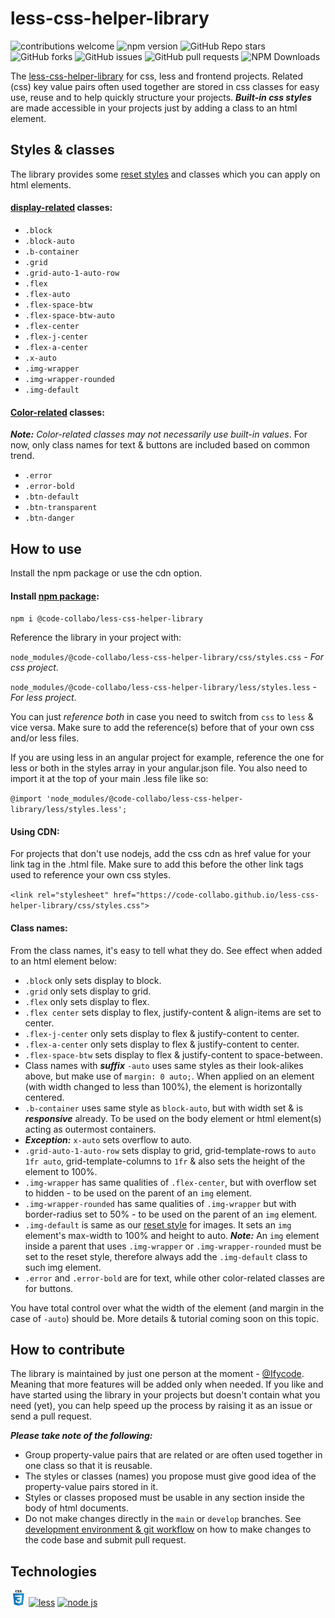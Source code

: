 # less-css-helper-library


![contributions welcome](https://img.shields.io/badge/contributions-welcome-brightgreen.svg?style=flat) ![npm version](https://badge.fury.io/js/%40code-collabo%2Fless-css-helper-library.svg) ![GitHub Repo stars](https://img.shields.io/github/stars/code-collabo/less-css-helper-library) ![GitHub forks](https://img.shields.io/github/forks/code-collabo/less-css-helper-library) ![GitHub issues](https://img.shields.io/github/issues/code-collabo/less-css-helper-library?color=red) ![GitHub pull requests](https://img.shields.io/github/issues-pr/code-collabo/less-css-helper-library?color=goldenrod) ![NPM Downloads](https://img.shields.io/npm/dm/@code-collabo/less-css-helper-library)

The [less-css-helper-library](https://github.com/code-collabo/less-css-helper-library) for css, less and frontend projects. Related (css) key value pairs often used together are stored in css classes for easy use, reuse and to help quickly structure your projects. ***Built-in css styles*** are made accessible in your projects just by adding a class to an html element.

## Styles & classes
The library provides some [reset styles](https://github.com/code-collabo/less-css-helper-library/blob/main/less/01-base/reset.less) and classes which you can apply on html elements.

#### [display-related](https://github.com/code-collabo/less-css-helper-library/blob/main/less/02-style/display.less) classes:
* `.block` 
* `.block-auto`
* `.b-container` 
* `.grid`
* `.grid-auto-1-auto-row` 
* `.flex` 
* `.flex-auto` 
* `.flex-space-btw` 
* `.flex-space-btw-auto` 
* `.flex-center` 
* `.flex-j-center` 
* `.flex-a-center` 
* `.x-auto` 
* `.img-wrapper` 
* `.img-wrapper-rounded` 
* `.img-default`

#### [Color-related](https://github.com/code-collabo/less-css-helper-library/blob/main/less/02-style/color.less) classes:
***Note:*** _Color-related classes may not necessarily use built-in values_. For now, only class names for text & buttons are included based on common trend.
* `.error`
* `.error-bold`
* `.btn-default`
* `.btn-transparent`
* `.btn-danger`
 
## How to use
Install the npm package or use the cdn option.

#### Install [npm package](https://www.npmjs.com/package/@code-collabo/less-css-helper-library):
`npm i @code-collabo/less-css-helper-library`

Reference the library in your project with:

`node_modules/@code-collabo/less-css-helper-library/css/styles.css` - _For css project_.

`node_modules/@code-collabo/less-css-helper-library/less/styles.less` - _For less project_.

You can just _reference both_ in case you need to switch from `css` to `less` & vice versa. Make sure to add the reference(s) before that of your own css and/or less files.

If you are using less in an angular project for example, reference the one for less or both in the styles array in your angular.json file. You also need to import it at the top of your main .less file like so:

`@import 'node_modules/@code-collabo/less-css-helper-library/less/styles.less';`

#### Using CDN:
For projects that don't use nodejs, add the css cdn as href value for your link tag in the .html file. Make sure to add this before the other link tags used to reference your own css styles.

`<link rel="stylesheet" href="https://code-collabo.github.io/less-css-helper-library/css/styles.css">`

#### Class names:
From the class names, it's easy to tell what they do. See effect when added to an html element below:
* `.block` only sets display to block.
* `.grid` only sets display to grid. 
* `.flex` only sets display to flex.
* `.flex center` sets display to flex, justify-content & align-items are set to center. 
* `.flex-j-center` only sets display to flex & justify-content to center.
* `.flex-a-center` only sets display to flex & justify-content to center.
* `.flex-space-btw` sets display to flex & justify-content to space-between.
* Class names with ***suffix*** `-auto` uses same styles as their look-alikes above, but make use of `margin: 0 auto;`. When applied on an element (with width changed to less than 100%), the element is horizontally centered. 
* `.b-container` uses same style as `block-auto`, but with width set & is ***responsive*** already. To be used on the body element or html element(s) acting as outermost containers.
* ***Exception:*** `x-auto` sets overflow to auto.
* `.grid-auto-1-auto-row` sets display to grid, grid-template-rows to `auto 1fr auto`, grid-template-columns to `1fr` & also sets the height of the element to 100%.
* `.img-wrapper` has same qualities of `.flex-center`, but with overflow set to hidden - to be used on the parent of an `img` element.
* `.img-wrapper-rounded` has same qualities of `.img-wrapper` but with border-radius set to 50% - to be used on the parent of an `img` element.
* `.img-default` is same as our [reset style](https://github.com/code-collabo/less-css-helper-library/blob/main/less/01-base/reset.less) for images. It sets an `img` element's max-width to 100% and height to auto. ***Note:*** An `img` element inside a parent that uses `.img-wrapper` or `.img-wrapper-rounded` must be set to the reset style, therefore always add the `.img-default` class to such img element.
* `.error` and `.error-bold` are for text, while other color-related classes are for buttons.

You have total control over what the width of the element (and margin in the case of `-auto`) should be. More details & tutorial coming soon on this topic.

## How to contribute
The library is maintained by just one person at the moment - [@Ifycode](https://github.com/Ifycode). Meaning that more features will be added only when needed. If you like and have started using the library in your projects but doesn't contain what you need (yet), you can help speed up the process by raising it as an issue or send a pull request. 

***Please take note of the following:***
* Group property-value pairs that are related or are often used together in one class so that it is reusable.
* The styles or classes (names) you propose must give good idea of the property-value pairs stored in it. 
* Styles or classes proposed must be usable in any section inside the body of html documents.
* Do not make changes directly in the `main` or `develop` branches. See [development environment & git workflow](https://github.com/code-collabo/node-mongo-docs/issues/2) on how to make changes to the code base and submit pull request.

## Technologies
[<img alt="CSS 3" width="25px" src="https://raw.githubusercontent.com/github/explore/80688e429a7d4ef2fca1e82350fe8e3517d3494d/topics/css/css.png" />](https://github.com/code-collabo/less-css-helper-library) [<img alt="less" height="20px" src="http://lesscss.org/public/img/less_logo.png" />](https://github.com/code-collabo/less-css-helper-library) [<img alt="node js" height="25px" src="https://nodejs.org/static/images/logos/nodejs-new-pantone-black.svg" />](https://github.com/code-collabo/less-css-helper-library)
